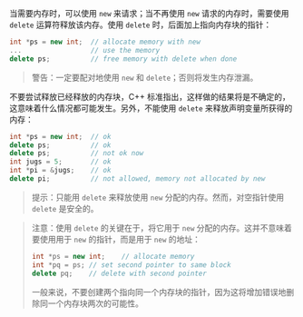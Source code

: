 当需要内存时，可以使用 `new` 来请求；当不再使用 `new` 请求的内存时，需要使用 `delete` 运算符释放该内存。使用 `delete` 时，后面加上指向内存块的指针：

```cpp
int *ps = new int;	// allocate memory with new
...					// use the memory
delete ps;			// free memory with delete when done
```

> 警告：一定要配对地使用 `new` 和 `delete`；否则将发生内存泄漏。

不要尝试释放已经释放的内存块，C++ 标准指出，这样做的结果将是不确定的，这意味着什么情况都可能发生。另外，不能使用 `delete` 来释放声明变量所获得的内存：

```cpp
int *ps = new int;	// ok
delete ps;			// ok
delete ps;			// not ok now
int jugs = 5;		// ok
int *pi = &jugs;	// ok
delete pi;			// not allowed, memory not allocated by new
```

> 提示：只能用 `delete` 来释放使用 `new` 分配的内存。然而，对空指针使用 `delete` 是安全的。

> 注意：使用 `delete` 的关键在于，将它用于 `new` 分配的内存。这并不意味着要使用用于 `new` 的指针，而是用于 `new` 的地址：
>
> ```cpp
> int *ps = new int;	// allocate memory
> int *pq = ps;	// set second pointer to same block
> delete pq;	// delete with second pointer
> ```
>
> 一般来说，不要创建两个指向同一个内存块的指针，因为这将增加错误地删除同一个内存块两次的可能性。

